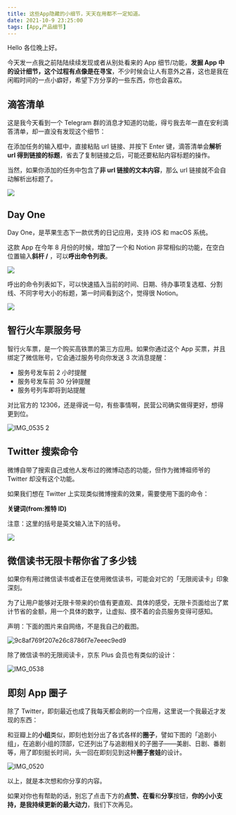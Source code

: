 ```yaml
---
title: 这些App隐藏的小细节，天天在用都不一定知道。                                      
date: 2021-10-9 23:25:00               
tags: [App,产品细节]                                                           
---
```


Hello 各位晚上好。  

今天发一点我之前陆陆续续发现或者从别处看来的 App 细节/功能，**发掘 App 中的设计细节，这个过程有点像是在寻宝**，不少时候会让人有意外之喜，这也是我在闲暇时间的一点小癖好，希望下方分享的一些东西，你也会喜欢。   

## 滴答清单

这是我今天看到一个 Telegram 群的消息才知道的功能，得亏我去年一直在安利滴答清单，却一直没有发现这个细节：     

在添加任务的输入框中，直接粘贴 url 链接、并按下 Enter 键，滴答清单会**解析 url 得到链接的标题**，省去了复制链接之后，可能还要粘贴内容标题的操作。   

当然，如果你添加的任务中包含了**非 url 链接的文本内容**，那么 url 链接就不会自动解析出标题了。  

![](https://article-picbed-1302715071.cos.ap-guangzhou.myqcloud.com/2021/10/09/16337881931614.jpg)


## Day One

Day One，是苹果生态下一款优秀的日记应用，支持 iOS 和 macOS 系统。  

这款 App 在今年 8 月份的时候，增加了一个和 Notion 非常相似的功能，在空白位置输入**斜杆 /** ，可以**呼出命令列表**。  

![](https://article-picbed-1302715071.cos.ap-guangzhou.myqcloud.com/2021/10/09/16337885185371.jpg)

呼出的命令列表如下，可以快速插入当前的时间、日期、待办事项复选框、分割线、不同字号大小的标题，第一时间看到这个，觉得很 Notion。   

![](https://article-picbed-1302715071.cos.ap-guangzhou.myqcloud.com/2021/10/09/16337889365853.jpg)

## 智行火车票服务号

智行火车票，是一个购买高铁票的第三方应用。如果你通过这个 App 买票，并且绑定了微信账号，它会通过服务号向你发送 3 次消息提醒：     

* 服务号发车前 2 小时提醒   
* 服务号发车前 30 分钟提醒   
* 服务号列车即将到站提醒   

对比官方的 12306，还是得说一句，有些事情啊，民营公司确实做得更好，想得更到位。    

![IMG_0535 2](https://article-picbed-1302715071.cos.ap-guangzhou.myqcloud.com/2021/10/09/img0535-2.JPG)


## Twitter 搜索命令

微博自带了搜索自己或他人发布过的微博动态的功能，但作为微博祖师爷的 Twitter 却没有这个功能。

如果我们想在 Twitter 上实现类似微博搜索的效果，需要使用下面的命令：

**关键词(from:推特 ID)**

注意：这里的括号是英文输入法下的括号。       

![](https://article-picbed-1302715071.cos.ap-guangzhou.myqcloud.com/2021/10/09/16337895174003.jpg)

## 微信读书无限卡帮你省了多少钱   

如果你有用过微信读书或者正在使用微信读书，可能会对它的「无限阅读卡」印象深刻。  

为了让用户能够对无限卡带来的价值有更直观、具体的感受，无限卡页面给出了累计节省的金额，用一个具体的数字，让虚拟、摸不着的会员服务变得可感知。  

声明：下面的图片来自网络，不是我自己的截图。      

![9c8af769f207e26c8786f7e7eeec9ed9](https://article-picbed-1302715071.cos.ap-guangzhou.myqcloud.com/2021/10/09/9c8af769f207e26c8786f7e7eeec9ed9.jpeg)

除了微信读书的无限阅读卡，京东 Plus 会员也有类似的设计：   

![IMG_0538](https://article-picbed-1302715071.cos.ap-guangzhou.myqcloud.com/2021/10/09/img0538.jpg)


## 即刻 App 圈子

除了 Twitter，即刻最近也成了我每天都会刷的一个应用，这里说一个我最近才发现的东西：  

和豆瓣上的**小组**类似，即刻也划分出了各式各样的**圈子**，譬如下图的「追剧小组」，在追剧小组的顶部，它还列出了与追剧相关的子圈子——美剧、日剧、番剧等，用了即刻挺长时间，头一回在即刻见到这种**圈子套娃**的设计。  

![IMG_0520](https://article-picbed-1302715071.cos.ap-guangzhou.myqcloud.com/2021/10/09/img0520.jpg)


以上，就是本次想和你分享的内容。   

如果对你也有帮助的话，别忘了点击下方的**点赞、在看**和**分享**按钮，**你的小小支持，是我持续更新的最大动力**，我们下次再见。         